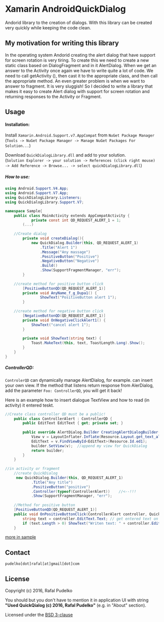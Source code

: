 # Xamarin AndroidQuickDialog
Andorid library to the creation of dialogs. With this library can be created very quickly while keeping the code clean.

## My motivation for writing this library
In the operating system Andorid creating the alert dialog that have support for screen rotation is very tiring. To create this we need to create a new static class based on DialogFragment and in it AlertDialog. When we get an answer to the Activity once again we have to write quite a lot of code. We need to call getActivity (), then cast it to the appropriate class, and then call the appropriate method. An even greater problem is when we want to answer to fragment. It is very sluggish!
So I decided to write a library that makes it easy to create Alert dialog with support for screen rotation and returning responses to the Activity or Fragment.

## Usage
#### Installation:
Install `Xamarin.Android.Support.v7.AppCompat` from `NuGet Package Manager`  
(`Tools -> NuGet Package Manager -> Manage NuGet Packages For Solution...`)  

Download `QuickDialogLibrary.dll` and add to your solution.  
(`Solution Explorer -> your solution -> References (click right mouse) -> Add Reference -> Browse... -> select quickDialogLibrary.dll`)

  
##### How to use:

```Cs
using Android.Support.V4.App;
using Android.Support.V7.App;
using QuickDialogLibrary.Listeners;
using QuickDialogLibrary.Support.V7;

namespace Sample{
	public class MainActivity extends AppCompatActivity {	
        	private const int QD_REQUEST_ALERT_1 = 1;
		(...)
	
	//Create dialog
		private void createDialog(){
			new QuickDialog.Builder(this, QD_REQUEST_ALERT_1)
				.Title("Alert 1")
				.Message("Any massage")
				.PositiveButton("Positive")
				.NegativeButton("Negative")
				.Build()
				.Show(SupportFragmentManager, "err");
		}
		
	//create method for positive button click
		[PositiveButtonQD(QD_REQUEST_ALERT_1)]
		private void AnyName_f_g_Dupa1() {
				ShowText("PositiveButton alert 1");
		}
		
	//create method for negative button click
		[NegativeButtonQD(QD_REQUEST_ALERT_1)]
        private void OnNegativeClickAlert1() {
            ShowText("cancel alert 1");
        }
        
        private void ShowText(string text) {
            Toast.MakeText(this, text, ToastLength.Long).Show();
        }
	}
}
```

##### ControllerQD:
`ControlerQD` can dynamically manage AlertDialog, for example. can insert your own view. If the method that listens return response from AlerDialog, add the parameter `Foo: ControllerQD`, you will get it back!

Here is an example how to insert dialogue TextView and how to read (in activity) it entered teskt.

```Cs
//Create class controller QD must be a public!
    public class ControllerAlert : ControllerQD {
        public EditText EditText { get; private set; }
        
        public override AlertDialog.Builder CreatingAlertDialogBuilder(AlertDialog.Builder builder) {
            View v = LayoutInflater.Inflate(Resource.Layout.get_text_alert, null);
            EditText = v.FindViewById<EditText>(Resource.Id.ed1);
            builder.SetView(v);  //append my view for QuickDialog
            return builder;
        }
    }
    
//in activity or fragment
    //create QuickDialog
     new QuickDialog.Builder(this, QD_REQUEST_ALERT_1)
            .Title("Any title")
            .PositiveButton("positive")
            .Controller(typeof(ControllerAlert))    //<--!!!
            .Show(SupportFragmentManager, "err");
            
    //Method for positive button
    [PositiveButtonQD(QD_REQUEST_ALERT_1)]
    public void OnPositiveButtonClick(ControllerAlert controller, QuickDialog qd) {
        string text = controller.EditText.Text; // get entered text on EditText
        if (text.Length > 0) ShowText("Writen text: " + controller.EditText.Text);
    }    
```
[more in sample](https://github.com/ralfbox/XamarinAndroidQuickDialog/blob/master/Sample/Fragment1.cs)
## Contact
    pudelko[dot]rafal[at]gmail[dot]com
  

## License
Copyright (c) 2016, Rafal Pudelko

You should but you don't have to mention it in application UI with string **"Used QuickQialog (c) 2016, Rafal Pudelko"** (e.g. in "About" section).

Licensed under the [BSD 3-clause](http://www.opensource.org/licenses/BSD-3-Clause)
